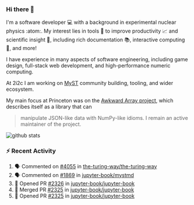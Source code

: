 ### Hi there 👋 

I'm a software developer 💻 with a background in experimental nuclear physics :atom:. My interest lies in tools :wrench: to improve productivity :chart_with_upwards_trend: and scientific insight :telescope:, including rich documentation 📚, interactive computing 🧮, and more! 

I have experience in many aspects of software engineering, including game design, full-stack web development, and high-performance numeric computing. 

At 2i2c I am working on [MyST](https://github.com/jupyter-book/mystmd) community building, tooling, and wider ecosystem. 

My main focus at Princeton was on the [Awkward Array project](awkward-array.org/), which describes itself as a library that can 
> manipulate JSON-like data with NumPy-like idioms. I remain an active maintainer of the project. 

![github stats](https://github-readme-stats.vercel.app/api?username=agoose77&show_icons=true&hide_rank=true&hide_title=true&bg_color=30,e76445,904e95&text_color=efe3ec&icon_color=efe3ec)
<!--
**agoose77/agoose77** is a ✨ _special_ ✨ repository because its `README.md` (this file) appears on your GitHub profile.

Here are some ideas to get you started:

- 🔭 I’m currently working on ...
- 🌱 I’m currently learning ...
- 👯 I’m looking to collaborate on ...
- 🤔 I’m looking for help with ...
- 💬 Ask me about ...
- 📫 How to reach me: ...
- 😄 Pronouns: ...
- ⚡ Fun fact: ...
-->

### :zap: Recent Activity

<!--START_SECTION:activity-->
1. 🗣 Commented on [#4055](https://github.com/the-turing-way/the-turing-way/issues/4055#issuecomment-2671412263) in [the-turing-way/the-turing-way](https://github.com/the-turing-way/the-turing-way)
2. 🗣 Commented on [#1869](https://github.com/jupyter-book/mystmd/issues/1869#issuecomment-2671409746) in [jupyter-book/mystmd](https://github.com/jupyter-book/mystmd)
3. 💪 Opened PR [#2326](https://github.com/jupyter-book/jupyter-book/pull/2326) in [jupyter-book/jupyter-book](https://github.com/jupyter-book/jupyter-book)
4. 🎉 Merged PR [#2325](https://github.com/jupyter-book/jupyter-book/pull/2325) in [jupyter-book/jupyter-book](https://github.com/jupyter-book/jupyter-book)
5. 💪 Opened PR [#2325](https://github.com/jupyter-book/jupyter-book/pull/2325) in [jupyter-book/jupyter-book](https://github.com/jupyter-book/jupyter-book)
<!--END_SECTION:activity-->
